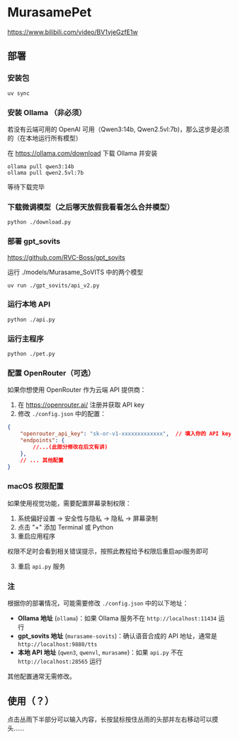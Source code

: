 # MurasamePet

https://www.bilibili.com/video/BV1vjeGzfE1w

## 部署 

### 安装包

```shell
uv sync
```

### 安装 Ollama （非必须）

若没有云端可用的 OpenAI 可用（Qwen3:14b, Qwen2.5vl:7b)，那么这步是必须的（在本地运行所有模型）

在 https://ollama.com/download 下载 Ollama 并安装

```shell
ollama pull qwen3:14b
ollama pull qwen2.5vl:7b
```

等待下载完毕

### 下载微调模型（之后哪天放假我看看怎么合并模型）

```shell
python ./download.py
```

### 部署 gpt_sovits

https://github.com/RVC-Boss/gpt_sovits

运行 ./models/Murasame_SoVITS 中的两个模型

```shell
uv run ./gpt_sovits/api_v2.py
```

### 运行本地 API

```shell
python ./api.py
```

### 运行主程序

```shell
python ./pet.py
```

### 配置 OpenRouter（可选）

如果你想使用 OpenRouter 作为云端 API 提供商：

1. 在 https://openrouter.ai/ 注册并获取 API key
2. 修改 `./config.json` 中的配置：

```json
{
    "openrouter_api_key": "sk-or-v1-xxxxxxxxxxxxx",  // 填入你的 API key
    "endpoints": {
        //...(此部分修改在后文有讲)
    },
    // ... 其他配置
}
```

### macOS 权限配置

如果使用视觉功能，需要配置屏幕录制权限：

1. 系统偏好设置 → 安全性与隐私 → 隐私 → 屏幕录制
2. 点击 "+" 添加 Terminal 或 Python
3. 重启应用程序

权限不足时会看到相关错误提示，按照此教程给予权限后重启api服务即可

3. 重启 `api.py` 服务

### 注

根据你的部署情况，可能需要修改 `./config.json` 中的以下地址：

- **Ollama 地址** (`ollama`)：如果 Ollama 服务不在 `http://localhost:11434` 运行
- **gpt_sovits 地址** (`murasame-sovits`)：确认语音合成的 API 地址，通常是 `http://localhost:9880/tts`
- **本地 API 地址** (`qwen3`, `qwenvl`, `murasame`)：如果 `api.py` 不在 `http://localhost:28565` 运行

其他配置通常无需修改。

## 使用（？）

点击丛雨下半部分可以输入内容，长按鼠标按住丛雨的头部并左右移动可以摸头……
